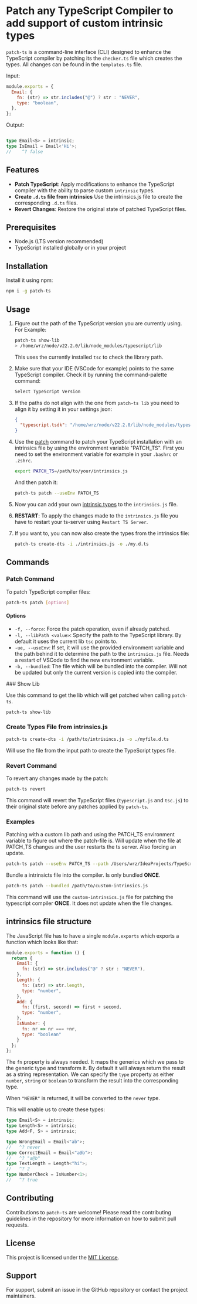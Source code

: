 # Patch any TypeScript Compiler to add support of custom intrinsic types

`patch-ts` is a command-line interface (CLI) designed to enhance the TypeScript compiler by patching its the `checker.ts` file which creates the types. All changes can be found in the `templates.ts` file.

Input:

```javascript
module.exports = {
  Email: {
    fn: (str) => str.includes("@") ? str : "NEVER",
    type: "boolean",
  },
};
```
Output:

```typescript

type Email<S> = intrinsic;
type IsEmail = Email<'Hi'>;
//    ^? false

```

</div>
</div>


## Features

- **Patch TypeScript**: Apply modifications to enhance the TypeScript compiler with the ability to parse custom `intrinsic` types.
- **Create `.d.ts` file from intrinsics** Use the intrinsics.js file to create the corresponding `.d.ts` files.
- **Revert Changes**: Restore the original state of patched TypeScript files.

## Prerequisites

- Node.js (LTS version recommended)
- TypeScript installed globally or in your project

## Installation

Install it using npm:

```bash
npm i -g patch-ts
```

## Usage

1. Figure out the path of the TypeScript version you are currently using.
   For Example:

   ```bash
   patch-ts show-lib
   > /home/wrz/node/v22.2.0/lib/node_modules/typescript/lib
   ```

   This uses the currently installed `tsc` to check the library path.

2. Make sure that your IDE (VSCode for example) points to the same TypeScript compiler. Check it by running the command-palette command:

   ```bash
   Select TypeScript Version
   ```

3. If the paths do not align with the one from `patch-ts lib` you need to align it by setting it in your settings json:

   ```json
   {
     "typescript.tsdk": "/home/wrz/node/v22.2.0/lib/node_modules/typescript/lib"
   }
   ```

4. Use the [patch](#patch-command) command to patch your TypeScript installation with an intrinsics file by using the environment variable "PATCH_TS". First you need to set the environment variable for example in your `.bashrc` or `.zshrc`.

   ```bash
   export PATCH_TS=/path/to/your/intrinsics.js
   ```

   And then patch it:

   ```bash
   patch-ts patch --useEnv PATCH_TS
   ```

5. Now you can add your own [intrinsic types](#intrinsics-file-structure) to the `intrinsics.js` file.

6. **RESTART**: To apply the changes made to the `intrinsics.js` file you have to restart your ts-server using `Restart TS Server`.

7. If you want to, you can now also create the types from the intrinsics file: 

   ```bash
   patch-ts create-dts -i ./intrinsics.js -o ./my.d.ts
   ```

## Commands

### Patch Command

To patch TypeScript compiler files:

```bash
patch-ts patch [options]
```

#### Options

- `-f, --force`: Force the patch operation, even if already patched.
- `-l, --libPath <value>`: Specify the path to the TypeScript library. By default it uses the current lib `tsc` points to.
- `-ue, --useEnv`: If set, it will use the provided environment variable and the path behind it to determine the path to the `intrinsics.js` file. Needs a restart of VSCode to find the new environment variable.
- `-b, --bundled`: The file which will be bundled into the compiler. Will not be updated but only the current version is copied into the compiler.

### Show Lib

Use this command to get the lib which will get patched when calling `patch-ts`.

```bash
patch-ts show-lib
```

### Create Types File from intrinsics.js

```bash
patch-ts create-dts -i /path/to/intrisincs.js -o ./myfile.d.ts
```

Will use the file from the input path to create the TypeScript types file.

### Revert Command

To revert any changes made by the patch:

```bash
patch-ts revert
```

This command will revert the TypeScript files (`typescript.js` and `tsc.js`) to their original state before any patches applied by `patch-ts`.

### Examples

Patching with a custom lib path and using the PATCH_TS environment variable to figure out where the patch-file is. Will update when the file at PATCH_TS changes and the user restarts the ts server. Also forcing an update.

```bash
patch-ts patch --useEnv PATCH_TS --path /Users/wrz/IdeaProjects/TypeScript/built/local --force
```

Bundle a intrinsicts file into the compiler. Is only bundled **ONCE**.

```bash
patch-ts patch --bundled /path/to/custom-intrinsics.js
```

This command will use the `custom-intrinsics.js` file for patching the typescript compiler **ONCE**. It does not update when the file changes.

## intrinsics file structure

The JavaScript file has to have a single `module.exports` which exports a function which looks like that:

```javascript
module.exports = function () {
  return {
    Email: {
      fn: (str) => str.includes("@" ? str : "NEVER"),
    },
    Length: {
      fn: (str) => str.length,
      type: "number",
    },
    Add: {
      fn: (first, second) => first + second,
      type: "number",
    },
    IsNumber: {
      fn: nr => nr === +nr,
      type: "boolean"
    }
  };
};
```

The `fn` property is always needed. It maps the generics which we pass to the generic type and transform it. By default it will always return the result as a string representation. We can specify the `type` property as either `number`, `string` or `boolean` to transform the result into the corresponding type.

When `"NEVER"` is returned, it will be converted to the `never` type.

This will enable us to create these types:

```typescript
type Email<S> = intrinsic;
type Length<S> = intrinsic;
type Add<F, S> = intrinsic;

type WrongEmail = Email<"ab">;
//   ^? never
type CorrectEmail = Email<"a@b">;
//   ^? "a@b"
type TextLength = Length<"hi">;
//   ^? 2
type NumberCheck = IsNumber<1>;
//   ^? true
```

## Contributing

Contributions to `patch-ts` are welcome! Please read the contributing guidelines in the repository for more information on how to submit pull requests.

## License

This project is licensed under the [MIT License](LICENSE).

## Support

For support, submit an issue in the GitHub repository or contact the project maintainers.
